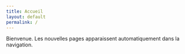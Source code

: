 ```yaml
---
title: Accueil
layout: default
permalink: /
---
```


Bienvenue. Les nouvelles pages apparaissent automatiquement dans la navigation.